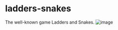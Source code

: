# ladders-snakes
The well-known game Ladders and Snakes.
![image](https://github.com/GitiKnep/ladders-snakes/assets/131898282/646d15f5-8742-4c68-809a-43528d2842f9)
